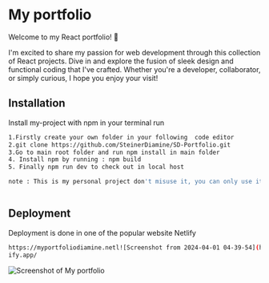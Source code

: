 # My portfolio


Welcome to my React portfolio! 🚀

I'm excited to share my passion for web development through this collection of React projects. Dive in and explore the fusion of sleek design and functional coding that I've crafted. Whether you're a developer, collaborator, or simply curious, I hope you enjoy your visit!


## Installation

Install my-project with npm in your terminal run

```bash
1.Firstly create your own folder in your following  code editor
2.git clone https://github.com/SteinerDiamine/SD-Portfolio.git
3.Go to main root folder and run npm install in main folder 
4. Install npm by running : npm build
5. Finally npm run dev to check out in local host 

note : This is my personal project don't misuse it, you can only use it for learning purpose 



```
    
## Deployment

Deployment is done in one of the popular website Netlify

```bash
https://myportfoliodiamine.netl![Screenshot from 2024-04-01 04-39-54](https://github.com/SteinerDiamine/SD-Portfolio/assets/160833423/15c8f7dd-24c8-4feb-b661-4621ca774836)
ify.app/
```

![Screenshot of My portfolio](https://github.com/SteinerDiamine/SD-Portfolio/assets/160833423/dc22313e-5326-4624-af5e-4a93dd6e3bae)
